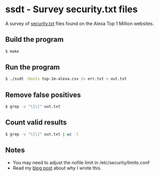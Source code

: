 # ssdt - Survey security.txt files

A survey of [security.txt](https://tools.ietf.org/html/draft-foudil-securitytxt-10) files found on the Alexa Top 1 Million websites.

## Build the program

```bash
$ make
```

## Run the program

```bash
$ ./ssdt -hosts top-1m-alexa.csv 2> err.txt > out.txt
```

## Remove false positives

```bash
$ grep -v "\[\]" out.txt
```

## Count valid results

```bash
$ grep -v "\[\]" out.txt | wc -l
```
## Notes

  * You may need to adjust the nofile limit in /etc/security/limits.conf
  * Read my [blog post](https://www.go350.com/posts/a-survey-of-security-dot-txt/) about why I wrote this.
